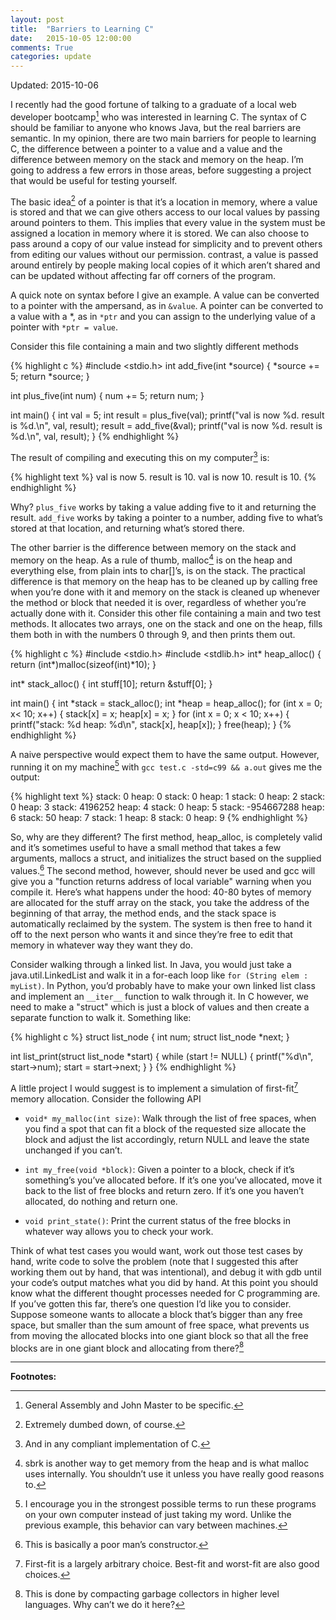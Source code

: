 ```yaml
---
layout: post
title:  "Barriers to Learning C"
date:   2015-10-05 12:00:00
comments: True
categories: update
---
```


Updated: 2015-10-06

I recently had the good fortune of talking to a graduate of a local web
developer bootcamp[^1] who was interested in learning C. The
syntax of C should be familiar to anyone who knows Java, but the real
barriers are semantic. In my opinion, there are two main barriers for
people to learning C, the difference between a pointer to a value and a
value and the difference between memory on the stack and memory on the heap.
I’m going to address a few errors in those areas, before suggesting a
project that would be useful for testing yourself.

The basic idea[^2] of a pointer is that it’s a location in memory,
where a value is stored and that we can give others access to our local
values by passing around pointers to them. This implies that every value in
the system must be assigned a location in memory where it is stored.
We can also choose to pass around a copy of our value instead for
simplicity and to prevent others from editing our values without our
permission. contrast, a value is passed around entirely by people making local copies
of it which aren’t shared and can be updated without affecting far off
corners of the program.

A quick note on syntax before I give an example. A value can be converted
to a pointer with the ampersand, as in `&value`. A pointer can be converted
to a value with a \*, as in `*ptr` and you can assign to the underlying
value of a pointer with `*ptr = value`.

Consider this file containing a main and two slightly different methods

{% highlight c %}
#include <stdio.h>
int add_five(int *source) {
	*source += 5;
	return *source;
}

int plus_five(int num) {
	num += 5;
	return num;
}

int main() {
	int val = 5;
	int result = plus_five(val);
	printf("val is now %d. result is %d.\n", val, result);
 	result = add_five(&val);
	printf("val is now %d. result is %d.\n", val, result); 
}
{% endhighlight %}

The result of compiling and executing this on my computer[^3] is:

{% highlight text %}
val is now 5. result is 10.
val is now 10. result is 10.
{% endhighlight %}

Why? `plus_five` works by taking a value adding five to it and returning the
result. `add_five` works by taking a pointer to a number, adding five to
what’s stored at that location, and returning what’s stored there.

The other barrier is the difference between memory on the stack and memory
on the heap. As a rule of thumb, malloc[^4] is on the heap and
everything else, from plain ints to char[]’s, is on the stack. The
practical difference is that memory on the heap has to be cleaned up by
calling free when you’re done with it and memory on the stack is cleaned
up whenever the method or block that needed it is over, regardless of
whether you’re actually done with it.
Consider this other file containing a main and two test methods. It
allocates two arrays, one on the stack and one on the heap, fills them both
in with the numbers 0 through 9, and then prints them out.

{% highlight c %}
#include <stdio.h>
#include <stdlib.h>
int* heap_alloc() {
	return (int*)malloc(sizeof(int)*10);
}

int* stack_alloc() {
	int stuff[10];
	return &stuff[0];
}

int main() {
	int *stack = stack_alloc();
	int *heap = heap_alloc();
	for (int x = 0; x< 10; x++) {
		stack[x] = x;
		heap[x] = x;
	}
	for (int x = 0; x < 10; x++) {
		printf("stack: %d heap: %d\n", stack[x], heap[x]);
	}
	free(heap);
}
{% endhighlight %}

A naive perspective would expect them to have the same output. However,
running it on my machine[^5] with `gcc test.c -std=c99 && a.out`
gives me the output:

{% highlight text %}
stack: 0 heap: 0
stack: 0 heap: 1
stack: 0 heap: 2
stack: 0 heap: 3
stack: 4196252 heap: 4
stack: 0 heap: 5
stack: -954667288 heap: 6
stack: 50 heap: 7
stack: 1 heap: 8
stack: 0 heap: 9
{% endhighlight %}

So, why are they different? The first method, heap_alloc, is completely
valid and it’s sometimes useful to have a small method that takes a few
arguments, mallocs a struct, and initializes the struct based on the
supplied values.[^6] The second method, however, should never be
used and gcc will give you a  "function returns address of local variable"
warning when you compile it. Here’s what happens under the hood: 40-80
bytes of memory are allocated for the stuff array on the stack, you take
the address of the beginning of that array, the method ends, and the stack
space is automatically reclaimed by the system. The system is then free to
hand it off to the next person who wants it and since they’re free to edit
that memory in whatever way they want they do.

Consider walking through a linked list. In Java, you would just take a
java.util.LinkedList and walk it in a for-each loop like
`for (String elem : myList)`. In Python, you’d probably have to make your
own linked list class and implement an `__iter__` function to walk through
it. In C however, we need to make a "struct" which is just a block of
values and then create a separate function to walk it. Something like:

{% highlight c %}
struct list_node
{
  int num;
  struct list_node *next;
}

int list_print(struct list_node *start) {
	while (start != NULL) {
		printf("%d\n", start->num);
		start = start->next;
	}
}
{% endhighlight %}

A little project I would suggest is to implement a simulation of
first-fit[^7] memory allocation. Consider the following API

* `void* my_malloc(int size)`: Walk through the list of free spaces, when you
  find a spot that can fit a block of the requested size allocate the block
  and adjust the list accordingly, return NULL and leave the state unchanged
  if you can’t.

* `int my_free(void *block)`: Given a pointer to a block, check if it’s
  something’s you’ve allocated before. If it’s one you’ve allocated, move
  it back to the list of free blocks and return zero. If it’s one you
  haven’t allocated, do nothing and return one.

* `void print_state()`: Print the current status of the free blocks in
  whatever way allows you to check your work.

Think of what test cases you would want, work out those test cases by hand,
write code to solve the problem (note that I suggested this after working
them out by hand, that was intentional), and debug it with gdb until your
code’s output matches what you did by hand. At this point you should know
what the different thought processes needed for C programming are. If
you’ve gotten this far, there’s one question I’d like you to consider.
Suppose someone wants to allocate a block that’s bigger than any free space,
but smaller than the sum amount of free space, what prevents us from moving
the allocated blocks into one giant block so that all the free blocks are
in one giant block and allocating from there?[^8]

--------

**Footnotes:**

[^1]: General Assembly and John Master to be specific.
[^2]: Extremely dumbed down, of course.
[^3]: And in any compliant implementation of C.
[^4]: sbrk is another way to get memory from the heap and is what malloc uses internally. You shouldn’t use it unless you have really good reasons to.
[^5]: I encourage you in the strongest possible terms to run these programs on your own computer instead of just taking my word. Unlike the previous example, this behavior can vary between machines.
[^6]: This is basically a poor man’s constructor.
[^7]: First-fit is a largely arbitrary choice. Best-fit and worst-fit are also good choices.
[^8]: This is done by compacting garbage collectors in higher level languages. Why can’t we do it here?
